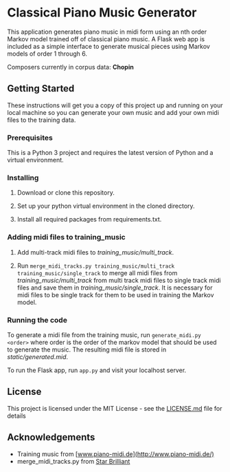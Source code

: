 # Classical Piano Music Generator

This application generates piano music in midi form using an nth order Markov model trained off of classical piano music.
A Flask web app is included as a simple interface to generate musical pieces using Markov models of order 1 through 6. 

Composers currently in corpus data: **Chopin**

## Getting Started

These instructions will get you a copy of this project up and running on your local machine so you can 
generate your own music and add your own midi files to the training data.

### Prerequisites

This is a Python 3 project and requires the latest version of Python and a virtual environment. 

### Installing

1. Download or clone this repository.

2. Set up your python virtual environment in the cloned directory.

3. Install all required packages from requirements.txt.

### Adding midi files to training_music

1. Add multi-track midi files to *training_music/multi_track*.

2. Run `merge_midi_tracks.py training_music/multi_track training_music/single_track` to merge all midi files from *training_music/multi_track* from multi track midi files to single track midi files and save them in *training_music/single_track*. It is necessary for midi files to be single track for them to be used in training the Markov model. 

### Running the code

To generate a midi file from the training music, run `generate_midi.py <order>` where order is the order of the markov model that should be used to generate the music. The resulting midi file is stored in *static/generated.mid*.

To run the Flask app, run `app.py` and visit your localhost server. 

## License

This project is licensed under the MIT License - see the [LICENSE.md](LICENSE.md) file for details

## Acknowledgements

* Training music from [www.piano-midi.de](http://www.piano-midi.de/)
* merge_midi_tracks.py from [Star Brilliant](https://github.com/m13253)

